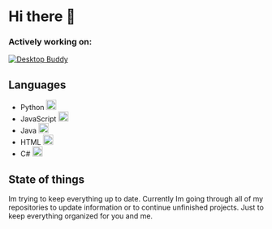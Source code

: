 # Hi there 👋

### Actively working on:
[![Desktop Buddy](https://github-readme-stats.vercel.app/api/pin/?username=jvietman\&repo=desktop-buddy\&show_owner=true)](https://github.com/jvietman/desktop-buddy)
## Languages
- Python <img width="20" alt="python" src="https://github.com/jvietman/jvietman/assets/77661493/8ac8cf01-c448-4236-9aa8-a6e41402c5a1">
- JavaScript <img width="20" alt="javascript" src="https://github.com/jvietman/jvietman/assets/77661493/e1d5f339-f60e-447f-9b2d-44732811063c">
- Java <img width="20" alt="java" src="https://github.com/jvietman/jvietman/assets/77661493/049d6844-b3a0-448e-85f1-b605b4dcf8e5">
- HTML <img width="20" alt="html" src="https://github.com/jvietman/jvietman/assets/77661493/31527912-057f-46fe-860c-14b8e40b2115">
- C# <img width="20" alt="csharp" src="https://github.com/jvietman/jvietman/assets/77661493/9abb9d53-9546-4df9-8edd-56fbbaf526c2">

## State of things
Im trying to keep everything up to date. Currently Im going through all of my repositories to update information or to continue unfinished projects. Just to keep everything organized for you and me.
